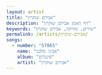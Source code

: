 ```yaml
---
layout: artist
title: "אבירם שוקרון"
description: "דף האמן אבירם שוקרון"
keywords: "שירים, מוזיקה, אבירם שוקרון"
permalink: /artists/אבירם-שוקרון/
songs:
  - number: "57065"
    name: "אבינו מלכנו"
    album: "סינגלים"
    artist: "אבירם שוקרון"
---
```

